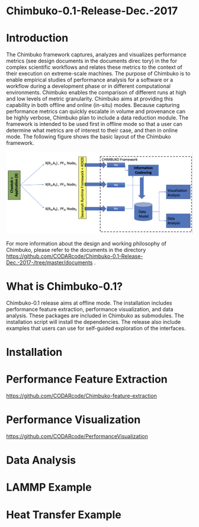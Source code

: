 # Chimbuko-0.1-Release-Dec.-2017

Introduction
=============
The Chimbuko framework captures, analyzes and visualizes performance metrics (see design documents in the documents direc tory) in the for complex
scientific workflows and relates these metrics to the context of their execution on extreme-scale
machines. The purpose of Chimbuko is to enable empirical studies of performance analysis for
a software or a workflow during a development phase or in different computational environments.
Chimbuko enables the comparison of different runs at high and low levels of metric granularity.
Chimbuko aims at providing this capability in both offline and online (in-situ) modes. Because capturing
performance metrics can quickly escalate in volume and provenance can be highly verbose,
Chimbuko plan to include a data reduction module. The framework is intended to be used first in offline
mode so that a user can determine what metrics are of interest to their case, and then in online mode. The following figure shows the basic layout of the Chimbuko framework.

![Chimbuko Basic Layout](figures/chimbukolayout.png)

For more information about the design and working philosophy of Chimbuko, please refer to the documents in the directory https://github.com/CODARcode/Chimbuko-0.1-Release-Dec.-2017-/tree/master/documents .

What is Chimbuko-0.1?
=====================
Chimbuko-0.1 release aims at offline mode. The installation includes performance feature extraction, performance visualization, and data analysis. These packages are included in Chimbuko as submodules. The installation script will install the dependencies. The release also include examples that users can use for self-guided exploration of the interfaces.

Installation
=============

Performance Feature Extraction
==============================

https://github.com/CODARcode/Chimbuko-feature-extraction

Performance Visualization
=========================

https://github.com/CODARcode/PerformanceVisualization

Data Analysis
=============


LAMMP Example
=============


Heat Transfer Example
=====================


